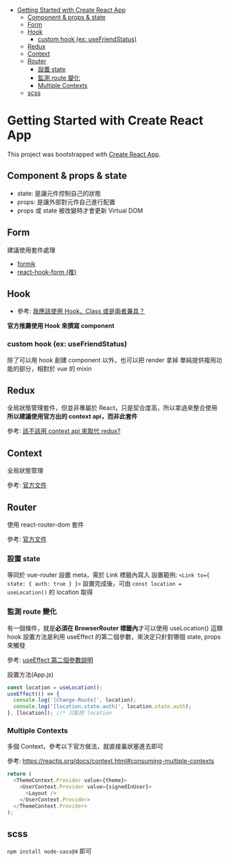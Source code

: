 - [Getting Started with Create React App](#getting-started-with-create-react-app)
  - [Component & props & state](#component--props--state)
  - [Form](#form)
  - [Hook](#hook)
    - [custom hook (ex: useFriendStatus)](#custom-hook-ex-usefriendstatus)
  - [Redux](#redux)
  - [Context](#context)
  - [Router](#router)
    - [設置 state](#設置-state)
    - [監測 route 變化](#監測-route-變化)
    - [Multiple Contexts](#multiple-contexts)
  - [scss](#scss)

# Getting Started with Create React App

This project was bootstrapped with [Create React App](https://github.com/facebook/create-react-app).

## Component & props & state

- state: 是讓元件控制自己的狀態
- props: 是讓外部對元件自己進行配置
- props 或 state 被改變時才會更新 Virtual DOM

## Form

建議使用套件處理

- [formik](https://github.com/formium/formik)
- [react-hook-form (推)](https://github.com/react-hook-form/react-hook-form)

## Hook

- 參考: [我應該使用 Hook、Class 或是兩者兼具？](https://zh-hant.reactjs.org/docs/hooks-faq.html#should-i-use-hooks-classes-or-a-mix-of-both)

**官方推薦使用 Hook 來撰寫 component**

### custom hook (ex: useFriendStatus)

除了可以用 hook 創建 component 以外，也可以把 render 拿掉
單純提供複用功能的部分，相對於 vue 的 mixin

## Redux

全局狀態管理套件，但並非專屬於 React，只是契合度高，所以拿過來整合使用
**所以建議使用官方出的 context api，而非此套件**

參考: [該不該用 context api 來取代 redux?](https://medium.com/@nightspirit622/%E8%A9%B2%E4%B8%8D%E8%A9%B2%E7%94%A8context-api-%E4%BE%86%E5%8F%96%E4%BB%A3-redux-4d7395d5c8da)

## Context

全局狀態管理

參考: [官方文件](https://zh-hant.reactjs.org/docs/context.html)

## Router

使用 react-router-dom 套件

參考: [官方文件](https://reactrouter.com/web/guides/quick-start)

### 設置 state

等同於 vue-router 設置 meta，需於 Link 標籤內寫入
設置範例: `<Link to={ state: { auth: true } }>`
設置完成後，可由 `const location = useLocation()` 的 location 取得

### 監測 route 變化

有一個條件，就是**必須在 BrowserRouter 標籤內**才可以使用 useLocation() 這類 hook
設置方法是利用 useEffect 的第二個參數，來決定只針對哪個 state, props 來觸發

參考: [useEffect 第二個參數說明](https://zh-hant.reactjs.org/docs/hooks-effect.html#tip-optimizing-performance-by-skipping-effects)

設置方法(App.js)

```js
const location = useLocation();
useEffect(() => {
  console.log('[Change-Route]', location);
  console.log('[location.state.auth]', location.state.auth);
}, [location]); //* 只監控 location
```

### Multiple Contexts

多個 Context，參考以下官方做法，就直接巢狀塞進去即可

參考: https://reactjs.org/docs/context.html#consuming-multiple-contexts

```js
return (
  <ThemeContext.Provider value={theme}>
    <UserContext.Provider value={signedInUser}>
      <Layout />
    </UserContext.Provider>
  </ThemeContext.Provider>
);
```

## scss

`npm install node-sass@4` 即可
